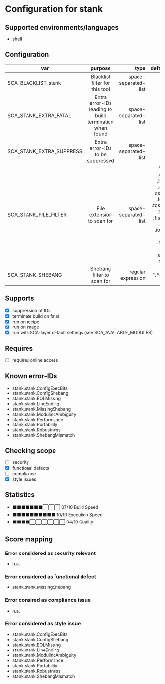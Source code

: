 # Configuration for stank

## Supported environments/languages

* shell

## Configuration

| var | purpose | type | default |
| ------------- |:-------------:| -----:| -----:
| SCA_BLACKLIST_stank | Blacklist filter for this tool | space-separated-list | ""
| SCA_STANK_EXTRA_FATAL | Extra error-IDs leading to build termination when found | space-separated-list | "":
| SCA_STANK_EXTRA_SUPPRESS | Extra error-IDs to be suppressed | space-separated-list | ""
| SCA_STANK_FILE_FILTER | File extension to scan for | space-separated-list | ".sh .osh .lksh .csh .cshrc .tcsh .tcshrc .fish .fishrc .ion .ionrc .rc .rcrc .tsh .etsh .elv"
| SCA_STANK_SHEBANG | Shebang filter to scan for | regular expression | ".*ash|bash|csh|dash|elvish|fish|ion|ksh|ksh93|lksh|mksh|pdksh|posh|rc|sh|tcsh|zsh"

## Supports

* [x] suppression of IDs
* [x] terminate build on fatal
* [x] run on recipe
* [x] run on image
* [x] run with SCA-layer default settings (see SCA_AVAILABLE_MODULES)

## Requires

* [ ] requires online access

## Known error-IDs

* stank.stank.ConfigExecBits
* stank.stank.ConfigShebang
* stank.stank.EOLMissing
* stank.stank.LineEnding
* stank.stank.MissingShebang
* stank.stank.ModulinoAmbiguity
* stank.stank.Performance
* stank.stank.Portability
* stank.stank.Robustness
* stank.stank.ShebangMismatch

## Checking scope

* [ ] security
* [x] functional defects
* [ ] compliance
* [x] style issues

## Statistics

* ⬛⬛⬛⬛⬛⬛⬛⬜⬜⬜ 07/10 Build Speed
* ⬛⬛⬛⬛⬛⬛⬛⬛⬛⬛ 10/10 Execution Speed
* ⬛⬛⬛⬛⬜⬜⬜⬜⬜⬜ 04/10 Quality

## Score mapping

### Error considered as security relevant

* n.a.

### Error considered as functional defect

* stank.stank.MissingShebang

### Error consired as compliance issue

* n.a.

### Error considered as style issue

* stank.stank.ConfigExecBits
* stank.stank.ConfigShebang
* stank.stank.EOLMissing
* stank.stank.LineEnding
* stank.stank.ModulinoAmbiguity
* stank.stank.Performance
* stank.stank.Portability
* stank.stank.Robustness
* stank.stank.ShebangMismatch
